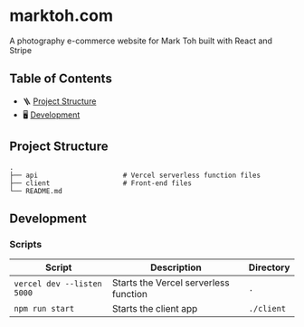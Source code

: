 # marktoh.com

A photography e-commerce website for Mark Toh built with React and Stripe

## Table of Contents

- 🪜 [Project Structure](#project-structure)
- 🖥️ [Development](#development)

## Project Structure

    .
    ├── api                     # Vercel serverless function files
    ├── client                  # Front-end files
    └── README.md

## Development

### Scripts

| Script                     | Description                           | Directory  |
| -------------------------- | ------------------------------------- | ---------- |
| `vercel dev --listen 5000` | Starts the Vercel serverless function | `.`        |
| `npm run start`            | Starts the client app                 | `./client` |
